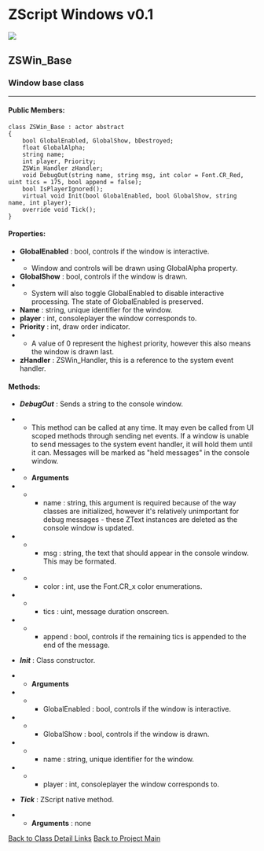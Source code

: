 # ZScript Windows v0.1

![](https://github.com/Saican/ZSWin/blob/master/README/ZSWin_Logo.png)

## ZSWin_Base
### Window base class

------------


#### Public Members:
    class ZSWin_Base : actor abstract
    {
    	bool GlobalEnabled, GlobalShow, bDestroyed;
    	float GlobalAlpha;
    	string name;
    	int player, Priority;
    	ZSWin_Handler zHandler;
    	void DebugOut(string name, string msg, int color = Font.CR_Red, uint tics = 175, bool append = false);
    	bool IsPlayerIgnored();
    	virtual void Init(bool GlobalEnabled, bool GlobalShow, string name, int player);
    	override void Tick();
    }

#### Properties:
- **GlobalEnabled** : bool, controls if the window is interactive.
- - Window and controls will be drawn using GlobalAlpha property.
- **GlobalShow** : bool, controls if the window is drawn.
- - System will also toggle GlobalEnabled to disable interactive processing.  The state of GlobalEnabled is preserved.
- **Name** : string, unique identifier for the window.
- **player** : int, consoleplayer the window corresponds to.
- **Priority** : int, draw order indicator.  
- - A value of 0 represent the highest priority, however this also means the window is drawn last.
- **zHandler** : ZSWin_Handler, this is a reference to the system event handler.

#### Methods:
- ***DebugOut*** : Sends a string to the console window.
- - This method can be called at any time.  It may even be called from UI scoped methods through sending net events.  If a window is unable to send messages to the system event handler, it will hold them until it can.  Messages will be marked as "held messages" in the console window.
- - **Arguments**
- - - name : string, this argument is required because of the way classes are initialized, however it's relatively unimportant for debug messages - these ZText instances are deleted as the console window is updated.
- - - msg : string, the text that should appear in the console window.  This may be formated.
- - - color : int, use the Font.CR_x color enumerations.
- - - tics : uint, message duration onscreen.
- - - append : bool, controls if the remaining tics is appended to the end of the message.

- ***Init*** : Class constructor.
- - **Arguments**
- - - GlobalEnabled : bool, controls if the window is interactive.
- - - GlobalShow : bool, controls if the window is drawn.
- - - name : string, unique identifier for the window.
- - - player : int, consoleplayer the window corresponds to.

- ***Tick*** : ZScript native method.
- - **Arguments** : none

[Back to Class Detail Links]()
[Back to Project Main](https://github.com/Saican/ZSWin "Back to Project Main")